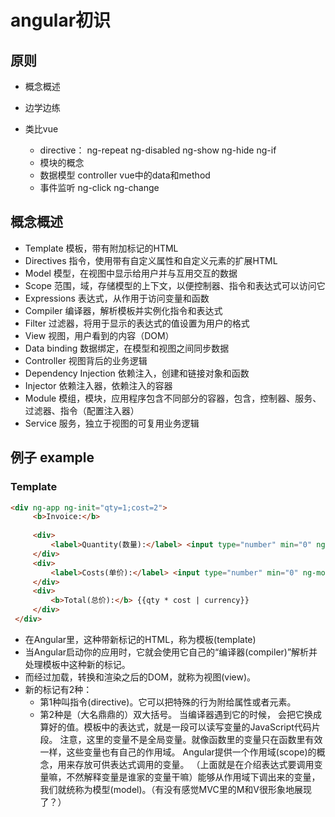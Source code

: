 # angular初识

## 原则

- 概念概述

- 边学边练

- 类比vue
  - directive： ng-repeat ng-disabled ng-show ng-hide ng-if
  - 模块的概念
  - 数据模型 controller vue中的data和method
  - 事件监听 ng-click ng-change

## 概念概述

- Template 模板，带有附加标记的HTML
- Directives 指令，使用带有自定义属性和自定义元素的扩展HTML
- Model 模型，在视图中显示给用户并与互用交互的数据
- Scope 范围，域，存储模型的上下文，以便控制器、指令和表达式可以访问它
- Expressions 表达式，从作用于访问变量和函数
- Compiler 编译器，解析模板并实例化指令和表达式
- Filter 过滤器，将用于显示的表达式的值设置为用户的格式
- View 视图，用户看到的内容（DOM）
- Data binding 数据绑定，在模型和视图之间同步数据
- Controller 视图背后的业务逻辑
- Dependency Injection 依赖注入，创建和链接对象和函数
- Injector 依赖注入器，依赖注入的容器
- Module 模组，模块，应用程序包含不同部分的容器，包含，控制器、服务、过滤器、指令（配置注入器）
- Service 服务，独立于视图的可复用业务逻辑

## 例子 example

### Template

``` html
<div ng-app ng-init="qty=1;cost=2">
     <b>Invoice:</b>
 
     <div>
         <label>Quantity(数量):</label> <input type="number" min="0" ng-model="qty">
     </div>
     <div>
         <label>Costs(单价):</label> <input type="number" min="0" ng-model="cost">
     </div>
     <div>
         <b>Total(总价):</b> {{qty * cost | currency}}
     </div>
 </div>
```

- 在Angular里，这种带新标记的HTML，称为模板(template)
- 当Angular启动你的应用时，它就会使用它自己的“编译器(compiler)”解析并处理模板中这种新的标记。
- 而经过加载，转换和渲染之后的DOM，就称为视图(view)。
- 新的标记有2种：
  - 第1种叫指令(directive)。它可以把特殊的行为附给属性或者元素。
  - 第2种是（大名鼎鼎的）双大括号。
      当编译器遇到它的时候，
      会把它换成算好的值。模板中的表达式，就是一段可以读写变量的JavaScript代码片段。
      注意，这里的变量不是全局变量。就像函数里的变量只在函数里有效一样，这些变量也有自己的作用域。
      Angular提供一个作用域(scope)的概念，用来存放可供表达式调用的变量。
      （上面就是在介绍表达式要调用变量嘛，不然解释变量是谁家的变量干嘛）能够从作用域下调出来的变量，
      我们就统称为模型(model)。（有没有感觉MVC里的M和V很形象地展现了？）

